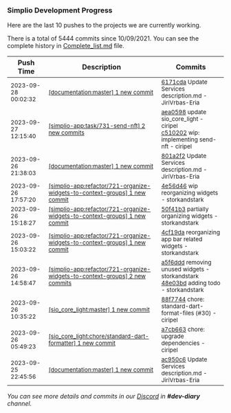 
### Simplio Development Progress

Here are the last 10 pushes to the projects we are currently working.

There is a total of 5444 commits since 10/09/2021. You can see the complete history in
 [Complete_list.md](Complete_list.md) file.

| Push Time | Description | Commits |
| --- | --- | --- |
| <sub>2023-09-28 00:02:32</sub> | <sub>[[documentation:master] 1 new commit](https://github.com/SimplioOfficial/documentation/commit/6171cda63663a1e461692b9724d51809a779c93e)</sub> | <sub>[6171cda](https://github.com/SimplioOfficial/documentation/commit/6171cda63663a1e461692b9724d51809a779c93e) Update Services description.md - JiriVrbas-Eria</sub> |
| <sub>2023-09-27 12:15:40</sub> | <sub>[[simplio-app:task/731-send-nft] 2 new commits](https://github.com/SimplioOfficial/simplio-app/compare/e2f99128cfbb...c5102022753e)</sub> | <sub>[aea0598](https://github.com/SimplioOfficial/simplio-app/commit/aea0598b49a15f697934b732ebd1e027098f203b) update sio_core_light - ciripel<br>[c510202](https://github.com/SimplioOfficial/simplio-app/commit/c5102022753e6245016586e83e7b53f5bf902d8b) wip: implementing send-nft - ciripel</sub> |
| <sub>2023-09-26 21:38:03</sub> | <sub>[[documentation:master] 1 new commit](https://github.com/SimplioOfficial/documentation/commit/801a2f29dd5b05280b982ed5bbbd8056199652df)</sub> | <sub>[801a2f2](https://github.com/SimplioOfficial/documentation/commit/801a2f29dd5b05280b982ed5bbbd8056199652df) Update Services description.md - JiriVrbas-Eria</sub> |
| <sub>2023-09-26 17:57:20</sub> | <sub>[[simplio-app:refactor/721-organize-widgets-to-context-groups] 1 new commit](https://github.com/SimplioOfficial/simplio-app/commit/4e56d461713c9604fc371615f1dad3b097bda2c0)</sub> | <sub>[4e56d46](https://github.com/SimplioOfficial/simplio-app/commit/4e56d461713c9604fc371615f1dad3b097bda2c0) wip reorganizing widgets - storkandstark</sub> |
| <sub>2023-09-26 15:18:27</sub> | <sub>[[simplio-app:refactor/721-organize-widgets-to-context-groups] 1 new commit](https://github.com/SimplioOfficial/simplio-app/commit/50f41b30d5798b77570f42bf21bf3ebb682bfb2e)</sub> | <sub>[50f41b3](https://github.com/SimplioOfficial/simplio-app/commit/50f41b30d5798b77570f42bf21bf3ebb682bfb2e) partially organizing widgets - storkandstark</sub> |
| <sub>2023-09-26 15:03:22</sub> | <sub>[[simplio-app:refactor/721-organize-widgets-to-context-groups] 1 new commit](https://github.com/SimplioOfficial/simplio-app/commit/4cf19daea2e29300e3a30fe5637b93529a17f85b)</sub> | <sub>[4cf19da](https://github.com/SimplioOfficial/simplio-app/commit/4cf19daea2e29300e3a30fe5637b93529a17f85b) reorganizing app bar related widgets - storkandstark</sub> |
| <sub>2023-09-26 14:58:47</sub> | <sub>[[simplio-app:refactor/721-organize-widgets-to-context-groups] 2 new commits](https://github.com/SimplioOfficial/simplio-app/compare/88736caf1721...48e03bd6248f)</sub> | <sub>[a5f6ddd](https://github.com/SimplioOfficial/simplio-app/commit/a5f6ddd01cffd8453b1478f4bd26c3c98c4d9700) removing unused widgets - storkandstark<br>[48e03bd](https://github.com/SimplioOfficial/simplio-app/commit/48e03bd6248fb08f9dc88d8b530a13b970f302d4) adding todo - storkandstark</sub> |
| <sub>2023-09-26 10:35:22</sub> | <sub>[[sio_core_light:master] 1 new commit](https://github.com/SimplioOfficial/sio_core_light/commit/88f77449e230004433acd538d1b1ea3e688c0a8f)</sub> | <sub>[88f7744](https://github.com/SimplioOfficial/sio_core_light/commit/88f77449e230004433acd538d1b1ea3e688c0a8f) chore: standard-dart-format-files (#30) - ciripel</sub> |
| <sub>2023-09-26 05:49:23</sub> | <sub>[[sio_core_light:chore/standard-dart-formatter] 1 new commit](https://github.com/SimplioOfficial/sio_core_light/commit/a7cb663dd530019f9fd650e1e17d82c5ec760a0b)</sub> | <sub>[a7cb663](https://github.com/SimplioOfficial/sio_core_light/commit/a7cb663dd530019f9fd650e1e17d82c5ec760a0b) chore: upgrade dependencies - ciripel</sub> |
| <sub>2023-09-25 22:45:56</sub> | <sub>[[documentation:master] 1 new commit](https://github.com/SimplioOfficial/documentation/commit/ac950c6b12161e0cf6bc8b5acd5219b51caf86d8)</sub> | <sub>[ac950c6](https://github.com/SimplioOfficial/documentation/commit/ac950c6b12161e0cf6bc8b5acd5219b51caf86d8) Update Services description.md - JiriVrbas-Eria</sub> |

_You can see more details and commits in our [Discord](https://discord.gg/aKhjuwZmdP) in **#dev-diary** channel._
